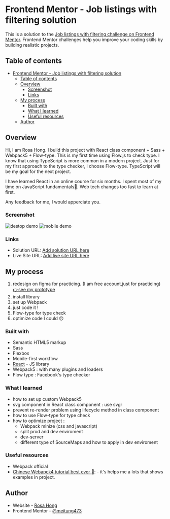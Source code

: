 # Frontend Mentor - Job listings with filtering solution

This is a solution to the [Job listings with filtering challenge on Frontend Mentor](https://www.frontendmentor.io/challenges/job-listings-with-filtering-ivstIPCt). Frontend Mentor challenges help you improve your coding skills by building realistic projects. 

## Table of contents

- [Frontend Mentor - Job listings with filtering solution](#frontend-mentor---job-listings-with-filtering-solution)
  - [Table of contents](#table-of-contents)
  - [Overview](#overview)
    - [Screenshot](#screenshot)
    - [Links](#links)
  - [My process](#my-process)
    - [Built with](#built-with)
    - [What I learned](#what-i-learned)
    - [Useful resources](#useful-resources)
  - [Author](#author)


## Overview
Hi, I am Rosa Hong.
I build this project with React class component + Sass + Webpack5 + Flow-type.
This is my first time using Flow.js to check type.
I know that using TypeScript is more common in a modern project. 
Just for my first approach to the type checker, I choose Flow-type.
TypeScript will be my goal for the next project.

I have learned React in an online course for six months.
I spent most of my time on JavaScript fundamentals🥲.
Web tech changes too fast to learn at first. 

Any feedback for me, I would apperciate you.

### Screenshot

![destop demo](../image/desktop.png)
![mobile demo](../image/mobile.png)

### Links

- Solution URL: [Add solution URL here](https://your-solution-url.com)
- Live Site URL: [Add live site URL here](https://meitung473.github.io/Job-listings-with-filtering)

## My process
1. redesign on figma for practicing. (I am free account,just for practicing) [👉see my prototype](https://www.figma.com/proto/rijg7xTRRrLR1So4w0O7iN/Frontend-mentor-Files?page-id=318%3A447&node-id=403%3A356&viewport=224%2C470%2C0.1&scaling=contain&starting-point-node-id=403%3A356&show-proto-sidebar=1)
2. install library
3. set up Webpack
4. just code it !
5. Flow-type for type check
6. optimize code I could 😣

### Built with
- Semantic HTML5 markup
- Sass
- Flexbox
- Mobile-first workflow
- [React](https://reactjs.org/) - JS library
- Webpack5 : with many plugins and loaders
- Flow type : Facebook's type checker

### What I learned
- how to set up custom Webpack5
- svg component in React class component : use svgr
- prevent re-render problem using lifecycle method in class component
- how to use Flow-type for type check
- how to optimize project : 
  - Webpack minize (css and javascript)
  - split prod and dev enviroment
  - dev-server 
  - different type of SourceMaps and how to apply in dev enviroment 

### Useful resources
- Webpack official
- [Chinese Webapck4 tutorial best ever 💯](https://awdr74100.github.io/categories/Webpack/):  - it's helps me a lots that shows examples in project.

## Author
- Website - [Rosa Hong](https://blog.rosa.tw/)
- Frontend Mentor - [@meitung473](https://www.frontendmentor.io/profile/meitung473)

